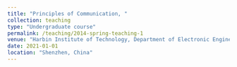 ```yaml
---
title: "Principles of Communication, "
collection: teaching
type: "Undergraduate course"
permalink: /teaching/2014-spring-teaching-1
venue: "Harbin Institute of Technology, Department of Electronic Engineering"
date: 2021-01-01
location: "Shenzhen, China"
---
```




